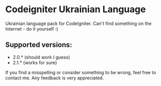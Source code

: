 Codeigniter Ukrainian Language
==============================

Ukrainian language pack for CodeIgniter. 
Can't find something on the Internet - do it yourself :)

Supported versions:
-------------------
* 2.0.* (should work I guess)
* 2.1.* (works for sure)

If you find a misspelling or consider something to be wrong, feel free to contact me. Any feedback is very appreciated.
